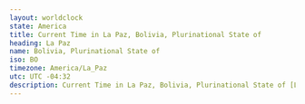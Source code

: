 ```yaml
---
layout: worldclock
state: America
title: Current Time in La Paz, Bolivia, Plurinational State of
heading: La Paz
name: Bolivia, Plurinational State of
iso: BO
timezone: America/La_Paz
utc: UTC -04:32
description: Current Time in La Paz, Bolivia, Plurinational State of [Live], America. Live update now time in La Paz, timezone America/La_Paz, UTC -04:32, Country ISO code & Current Local Time.
---
```


